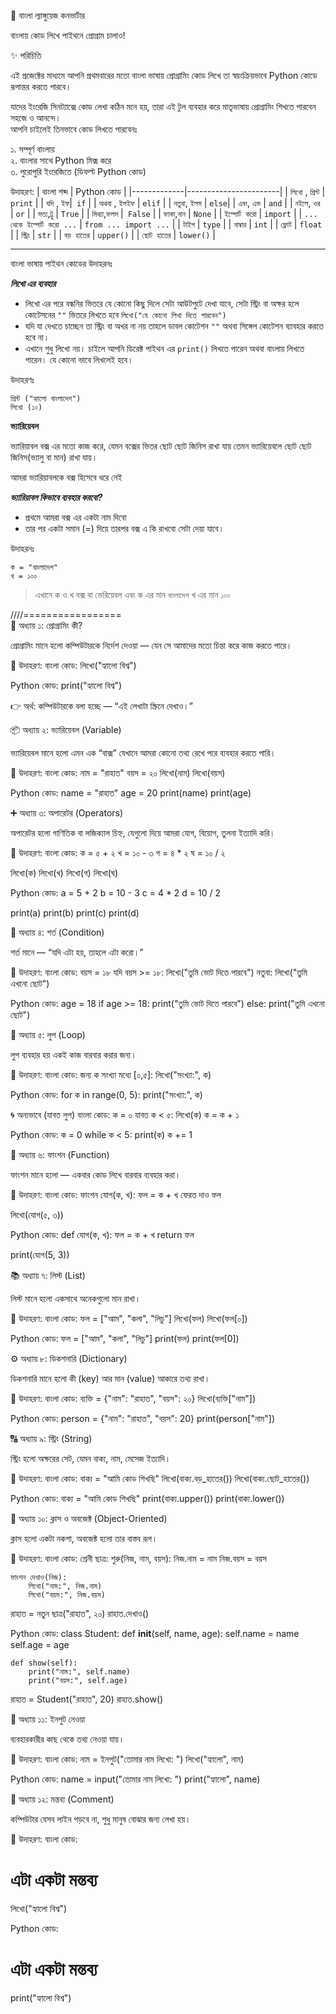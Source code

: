 🐍 বাংলা ল্যাঙ্গুয়েজ কনভার্টার

বাংলায় কোড লিখে পাইথনে প্রোগ্রাম চালাও!

✨ পরিচিতি

এই প্রজেক্টের মাধ্যমে আপনি প্রথমবারের মতো বাংলা ভাষায় প্রোগ্রামিং কোড লিখে তা স্বয়ংক্রিয়ভাবে Python কোডে রূপান্তর করতে পারবে।

যাদের ইংরেজি সিনট্যাক্সে কোড লেখা কঠিন মনে হয়, তারা এই টুল ব্যবহার করে মাতৃভাষায় প্রোগ্রামিং শিখতে পারবেন সহজে ও আনন্দে।   
আপনি চাইলেই তিনভাবে কোড লিখতে পারবেনঃ 

১. সম্পূর্ণ বাংলায়  
২. বাংলার সাথে Python মিক্স করে  
৩. পুরোপুরি ইংরেজিতে (ডিফল্ট Python কোড)

উদাহরণ:
| বাংলা শব্দ | Python কোড |
|-------------|-----------------------|
| ```লিখো``` , ```প্রিন্ট``` | `print` |
| ```যদি``` , ```ইফ```|` if` |
| ``অথবা`` , ``ইলইফ`` | `elif` |
| ```নতুবা```, ```ইলস``` | `else`|
| ```এবং```, `এন্ড` | `and` |
| ``নইলে``, `ওর` | `or` |
| ``সত্য``,`ট্রু` | `True` |
| ``মিথ্যা``,`ফলস` |` False` |
| `ফাকা`,`নান` | `None` |
| `ইম্পোর্ট করো` | `import` |
| `... থেকে ইম্পোর্ট করো ...` | `from ... import ...` |
| `টাইপ` | `type` |
| `নাম্বার` | `int` |
| `ফ্লোট` | `float` |
| `স্ট্রিং` | `str` |
| `বড় হাতের` | `upper()` |
| `ছোট হাতের` | `lower()` |

---

বাংলা ভাষায় পাইথন কোডের উদাহরনঃ

 
***লিখো এর ব্যবহার***

+  লিখো এর পরে বন্ধনির ভিতরে যে কোনো কিছু দিলে সেটা আউটপুটে দেখা যাবে, সেটা স্ট্রিং বা অক্ষর হলে কোটেসনের ```""``` ভিতরে লিখতে হবে ```লিখো("যে কোনো লিখা দিতে পারবেন")```
+ যদি যা দেখতে চাচ্ছেন তা স্ট্রিং বা অখর না নয় তাহলে ডাবল কোটেশন ```""``` অথবা সিঙ্গেল কোটেশন ব্যাবহার করতে হবে না।
+ এখানে শুধু লিখো নয়। চাইলে আপনি ডিরেক্ট পাইথন এর ```print()``` লিখতে পারেন অথবা বাংলায় লিখতে পারেন। যে কোনো ভাবে লিখলেই হবে।

উদাহরণঃ
```
প্রিন্ট ("হ্যালো বাংলাদেশ")
লিখো (১০)
```
**ভ্যারিয়েবল**

ভ্যারিয়াবল বক্স এর মতো কাজ করে, যেমন বক্সের ভিতর ছোট ছোট জিনিস রাখা যায় তেমন ভ্যারিয়েবলে ছোট ছোট জিনিস(ভ্যালু বা মান) রাখা যায়।

আমরা ভ্যারিয়াবলকে বক্স হিসেবে ধরে নেই

***ভ্যারিয়াবল কিভাবে ব্যবহার করবো?***

+ প্রথমে আমরা বক্স এর একটা নাম দিবো  
+ তার পর একটা সমান (=) দিয়ে তারপর বক্স এ কি রাখবো সেটা দেয়া যাবে। 

উদাহরনঃ
```
ক = "বাংলাদেশ"
খ = ১০০
```
> এখানে ক ও খ বক্স বা ভেরিয়েবল এবং ক এর মান ```বাংলাদেশ``` খ এর মান ``` ১০০ ``` 

////=================  
🧠 অধ্যায় ১: প্রোগ্রামিং কী?

প্রোগ্রামিং মানে হলো কম্পিউটারকে নির্দেশ দেওয়া — যেন সে আমাদের মতো চিন্তা করে কাজ করতে পারে।

🧩 উদাহরণ:
বাংলা কোড:
লিখো("হ্যালো বিশ্ব")

Python কোড:
print("হ্যালো বিশ্ব")


👉 অর্থ: কম্পিউটারকে বলা হচ্ছে — “এই লেখাটা স্ক্রিনে দেখাও।”

📦 অধ্যায় ২: ভ্যারিয়েবল (Variable)

ভ্যারিয়েবল মানে হলো এমন এক “বাক্স” যেখানে আমরা কোনো তথ্য রেখে পরে ব্যবহার করতে পারি।

🧩 উদাহরণ:
বাংলা কোড:
নাম = "রাহাত"
বয়স = ২০
লিখো(নাম)
লিখো(বয়স)

Python কোড:
name = "রাহাত"
age = 20
print(name)
print(age)

➕ অধ্যায় ৩: অপারেটর (Operators)

অপারেটর হলো গাণিতিক বা লজিক্যাল চিহ্ন, যেগুলো দিয়ে আমরা যোগ, বিয়োগ, তুলনা ইত্যাদি করি।

🧩 উদাহরণ:
বাংলা কোড:
ক = ৫ + ২
খ = ১০ - ৩
গ = ৪ * ২
ঘ = ১০ / ২

লিখো(ক)
লিখো(খ)
লিখো(গ)
লিখো(ঘ)

Python কোড:
a = 5 + 2
b = 10 - 3
c = 4 * 2
d = 10 / 2

print(a)
print(b)
print(c)
print(d)

🔄 অধ্যায় ৪: শর্ত (Condition)

শর্ত মানে — “যদি এটা হয়, তাহলে এটা করো।”

🧩 উদাহরণ:
বাংলা কোড:
বয়স = ১৮
যদি বয়স >= ১৮:
    লিখো("তুমি ভোট দিতে পারবে")
নতুবা:
    লিখো("তুমি এখনো ছোট")

Python কোড:
age = 18
if age >= 18:
    print("তুমি ভোট দিতে পারবে")
else:
    print("তুমি এখনো ছোট")

🔁 অধ্যায় ৫: লুপ (Loop)

লুপ ব্যবহার হয় একই কাজ বারবার করার জন্য।

🧩 উদাহরণ:
বাংলা কোড:
জন্য ক সংখ্যা মধ্যে [০,৫]:
    লিখো("সংখ্যা:", ক)

Python কোড:
for ক in range(0, 5):
    print("সংখ্যা:", ক)

🌀 অন্যভাবে (যাবত লুপ)
বাংলা কোড:
ক = ০
যাবত ক < ৫:
    লিখো(ক)
    ক = ক + ১

Python কোড:
ক = 0
while ক < 5:
    print(ক)
    ক += 1

🧩 অধ্যায় ৬: ফাংশন (Function)

ফাংশন মানে হলো — একবার কোড লিখে বারবার ব্যবহার করা।

🧩 উদাহরণ:
বাংলা কোড:
ফাংশন যোগ(ক, খ):
    ফল = ক + খ
    ফেরত দাও ফল

লিখো(যোগ(৫, ৩))

Python কোড:
def যোগ(ক, খ):
    ফল = ক + খ
    return ফল

print(যোগ(5, 3))

📚 অধ্যায় ৭: লিস্ট (List)

লিস্ট মানে হলো একসাথে অনেকগুলো মান রাখা।

🧩 উদাহরণ:
বাংলা কোড:
ফল = ["আম", "কলা", "লিচু"]
লিখো(ফল)
লিখো(ফল[০])

Python কোড:
ফল = ["আম", "কলা", "লিচু"]
print(ফল)
print(ফল[0])

⚙️ অধ্যায় ৮: ডিকশনারি (Dictionary)

ডিকশনারি মানে হলো কী (key) আর মান (value) আকারে তথ্য রাখা।

🧩 উদাহরণ:
বাংলা কোড:
ব্যক্তি = {"নাম": "রাহাত", "বয়স": ২০}
লিখো(ব্যক্তি["নাম"])

Python কোড:
person = {"নাম": "রাহাত", "বয়স": 20}
print(person["নাম"])

🔠 অধ্যায় ৯: স্ট্রিং (String)

স্ট্রিং হলো অক্ষরের সেট, যেমন বাক্য, নাম, মেসেজ ইত্যাদি।

🧩 উদাহরণ:
বাংলা কোড:
বাক্য = "আমি কোড শিখছি"
লিখো(বাক্য.বড়_হাতের())
লিখো(বাক্য.ছোট_হাতের())

Python কোড:
বাক্য = "আমি কোড শিখছি"
print(বাক্য.upper())
print(বাক্য.lower())

🧱 অধ্যায় ১০: ক্লাস ও অবজেক্ট (Object-Oriented)

ক্লাস হলো একটা নকশা, অবজেক্ট হলো তার বাস্তব রূপ।

🧩 উদাহরণ:
বাংলা কোড:
শ্রেনী ছাত্র:
    শুরু(নিজ, নাম, বয়স):
        নিজ.নাম = নাম
        নিজ.বয়স = বয়স

    ফাংশন দেখাও(নিজ):
        লিখো("নাম:", নিজ.নাম)
        লিখো("বয়স:", নিজ.বয়স)

রাহাত = নতুন ছাত্র("রাহাত", ২০)
রাহাত.দেখাও()

Python কোড:
class Student:
    def __init__(self, name, age):
        self.name = name
        self.age = age

    def show(self):
        print("নাম:", self.name)
        print("বয়স:", self.age)

রাহাত = Student("রাহাত", 20)
রাহাত.show()

🧍 অধ্যায় ১১: ইনপুট নেওয়া

ব্যবহারকারীর কাছ থেকে তথ্য নেওয়া যায়।

🧩 উদাহরণ:
বাংলা কোড:
নাম = ইনপুট("তোমার নাম লিখো: ")
লিখো("হ্যালো", নাম)

Python কোড:
name = input("তোমার নাম লিখো: ")
print("হ্যালো", name)

💬 অধ্যায় ১২: মন্তব্য (Comment)

কম্পিউটার যেসব লাইন পড়বে না, শুধু মানুষ বোঝার জন্য লেখা হয়।

🧩 উদাহরণ:
বাংলা কোড:
# এটা একটা মন্তব্য
লিখো("হ্যালো বিশ্ব")

Python কোড:
# এটা একটা মন্তব্য
print("হ্যালো বিশ্ব")










